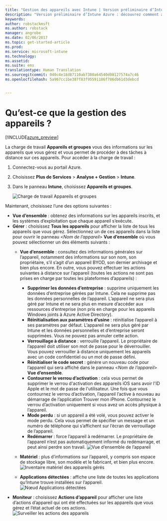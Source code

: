 ```yaml
---
title: "Gestion des appareils avec Intune | Version préliminaire d’Intune Azure | Microsoft Docs"
description: "Version préliminaire d’Intune Azure : découvrez comment afficher les appareils que vous gérez avec Intune et effectuer diverses opérations dessus."
keywords: 
author: robstackmsft
ms.author: robstack
manager: angrobe
ms.date: 02/06/2017
ms.topic: get-started-article
ms.prod: 
ms.service: microsoft-intune
ms.technology: 
ms.assetid: 
ms.suite: ems
translationtype: Human Translation
ms.sourcegitcommit: 040c4e18d87110ab7380a64540d08127574a7c46
ms.openlocfilehash: 5a967cc1be387f83f95591186f786db61d3debcd


---
```


# <a name="what-is-device-management"></a>Qu’est-ce que la gestion des appareils ? 


[!INCLUDE[azure_preview](../includes/azure_preview.md)]

La charge de travail **Appareils et groupes** vous des informations sur les appareils que vous gérez et vous permet de procéder à des tâches à distance sur ces appareils. Pour accéder à la charge de travail :

1. Connectez-vous au portail Azure.
2. Choisissez **Plus de Services** > **Analyse + Gestion** > **Intune**.
3. Dans le panneau **Intune**, choisissez **Appareils et groupes**.

    ![Charge de travail Appareils et groupes](./media/devices-and-groups-workload.png)

Maintenant, choisissez l’une des options suivantes :

- **Vue d’ensemble** : obtenez des informations sur les appareils inscrits, et les systèmes d’exploitation que chaque appareil s’exécute.
- **Gérer** : choisissez **Tous les appareils** pour afficher la liste de tous les appareils que vous gérez.
    Sélectionnez un de ces appareils dans la liste pour ouvrir le panneau <*Nom de l’appareil*> **Vue d’ensemble** où vous pouvez sélectionner un des éléments suivants :
    - **Vue d’ensemble** : consultez des informations générales sur l’appareil, notamment des informations sur son nom, son propriétaire, s’il s’agit d’un appareil BYOD, son dernier archivage et bien plus encore. En outre, vous pouvez effectuer les actions suivantes à distance sur l’appareil (toutes les actions ne sont pas prises en charge par toutes les plateformes d’appareils) :
        - **Supprimer les données d’entreprise** : supprime uniquement les données d’entreprise gérées par Intune. Cela ne supprime pas les données personnelles de l’appareil. L’appareil ne sera plus géré par Intune et ne sera plus en mesure d’accéder aux ressources d’entreprise (non pris en charge pour les appareils Windows joints à Azure Active Directory).
        - **Réinitialisation aux paramètres d’usine** : réinitialise l’appareil à ses paramètres par défaut. L’appareil ne sera plus géré par Intune et les données personnelles et d’entreprise seront supprimées. Vous ne pouvez pas annuler cette action.
        - **Verrouillage à distance** : verrouille l’appareil. Le propriétaire de l’appareil doit utiliser son mot de passe pour le déverrouiller. Vous pouvez verrouiller à distance uniquement les appareils avec un code confidentiel ou un mot de passe défini.
        - **Réinitialiser le code secret** : génère un nouveau code pour l’appareil qui sera affiché dans le panneau <*Nom de l’appareil*> **Vue d’ensemble**.
        - **Contourner le verrou d’activation** : cela vous permet de supprimer le verrou d'activation des appareils iOS sans avoir l'ID Apple et le mot de passe de l'utilisateur. Une fois que vous contournez le verrou d’activation, l’appareil l’active à nouveau au démarrage de l’application Trouver mon iPhone. Contournez le verrou d’activation uniquement si vous avez un accès physique à l’appareil.
        - **Mode perdu** : si un appareil a été volé, vous pouvez activer le mode perdu. Cela vous permet de spécifier un message et un numéro de téléphone qui s’affichent sur l’écran de verrouillage de l’appareil.
        - **Redémarrer** : force l’appareil à redémarrer. Le propriétaire de l’appareil n’est pas automatiquement informé du redémarrage, et peut ainsi perdre son travail.
        ![Vue d’ensemble de l’appareil](http://i.imgur.com/4Rx4VXm.png)
        
    - **Matériel** : plus d’informations sur l’appareil, y compris son espace de stockage libre, son modèle et le fabricant, et bien plus encore.
    ![Inventaire matériel des appareils gérés](./media/hardware-inventory.png)
    - **Applications détectées** : affiche une liste de toutes les applications qu’Intune trouve installées sur l’appareil.
    ![Nœud Applications détectées](./media/detected-applications.png)
- **Moniteur** : choisissez **Actions d’appareil** pour afficher une liste d’actions d’appareil qui ont été effectuées sur les appareils que vous gérez et l’état actuel de ces actions.
![Surveiller les actions des appareils](./media/monitor-device-actions.png)



<!--HONumber=Feb17_HO1-->


